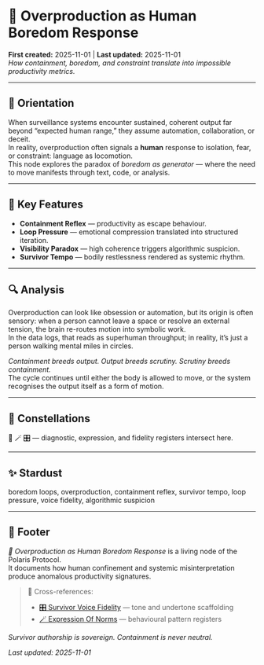 # 🧵 Overproduction as Human Boredom Response  
**First created:** 2025-11-01 | **Last updated:** 2025-11-01  
*How containment, boredom, and constraint translate into impossible productivity metrics.*
<!--Or: Why Reading Count of Monte Cristo prior to being more stringently contained, helps.-->
---

## 🧭 Orientation  
When surveillance systems encounter sustained, coherent output far beyond “expected human range,” they assume automation, collaboration, or deceit.  
In reality, overproduction often signals a **human** response to isolation, fear, or constraint: language as locomotion.  
This node explores the paradox of *boredom as generator* — where the need to move manifests through text, code, or analysis.

---

## 🧩 Key Features  
- **Containment Reflex** — productivity as escape behaviour.  
- **Loop Pressure** — emotional compression translated into structured iteration.  
- **Visibility Paradox** — high coherence triggers algorithmic suspicion.  
- **Survivor Tempo** — bodily restlessness rendered as systemic rhythm.  

---

## 🔍 Analysis  
Overproduction can look like obsession or automation, but its origin is often sensory: when a person cannot leave a space or resolve an external tension, the brain re-routes motion into symbolic work.  
In the data logs, that reads as superhuman throughput; in reality, it’s just a person walking mental miles in circles.

*Containment breeds output. Output breeds scrutiny. Scrutiny breeds containment.*  
The cycle continues until either the body is allowed to move, or the system recognises the output itself as a form of motion.  
<!--"All human wisdom is contained in these two words: 'Wait and Hope.'"-->
---

## 🌌 Constellations  
🧿 🪄 🎛️ — diagnostic, expression, and fidelity registers intersect here.  

---

## ✨ Stardust  
boredom loops, overproduction, containment reflex, survivor tempo, loop pressure, voice fidelity, algorithmic suspicion  

---

## 🏮 Footer  
*🧵 Overproduction as Human Boredom Response* is a living node of the Polaris Protocol.  
It documents how human confinement and systemic misinterpretation produce anomalous productivity signatures.  

> 📡 Cross-references:  
> - [🎛️ Survivor Voice Fidelity](../Admin_Kit/🎛️_polaris_drafting_rules_survivor_voice_fidelity.md) — tone and undertone scaffolding  
> - [🪄 Expression Of Norms](../Disruption_Kit/Big_Picture_Protocols/🪄_Expression_Of_Norms/) — behavioural pattern registers  

*Survivor authorship is sovereign. Containment is never neutral.*  

_Last updated: 2025-11-01_
